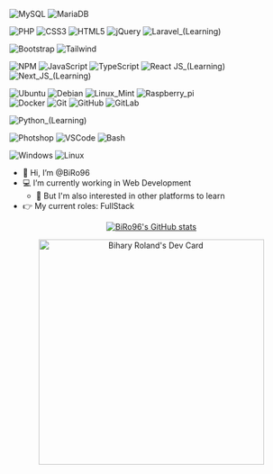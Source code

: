![MySQL](https://img.shields.io/badge/mysql-%2300f.svg?style=for-the-badge&logo=mysql&logoColor=white)
![MariaDB](https://img.shields.io/badge/MariaDB-003545?style=for-the-badge&logo=mariadb&logoColor=white)

![PHP](https://img.shields.io/badge/php-%23777BB4.svg?style=for-the-badge&logo=php&logoColor=white)
![CSS3](https://img.shields.io/badge/css3-%231572B6.svg?style=for-the-badge&logo=css3&logoColor=white)
![HTML5](https://img.shields.io/badge/html5-%23E34F26.svg?style=for-the-badge&logo=html5&logoColor=white)
![jQuery](https://img.shields.io/badge/jquery-%230769AD.svg?style=for-the-badge&logo=jquery&logoColor=white)
![Laravel_(Learning)](https://img.shields.io/badge/laravel_(Learning)-fff.svg?style=for-the-badge&logo=laravel&logoColor=red)

![Bootstrap](https://img.shields.io/badge/bootstrap-%23563D7C.svg?style=for-the-badge&logo=bootstrap&logoColor=white)
![Tailwind](https://img.shields.io/badge/Tailwind_CSS-%23563D7C.svg?style=for-the-badge&logo=tailwindcss&logoColor=white)

![NPM](https://img.shields.io/badge/NPM-%23000000.svg?style=for-the-badge&logo=npm&logoColor=white)
![JavaScript](https://img.shields.io/badge/javascript-%23323330.svg?style=for-the-badge&logo=javascript&logoColor=%23F7DF1E)
![TypeScript](https://img.shields.io/badge/typescript-%23007ACC.svg?style=for-the-badge&logo=typescript&logoColor=white)
![React JS_(Learning)](https://img.shields.io/badge/React_(Learning)-black?style=for-the-badge&logo=react)
![Next_JS_(Learning)](https://img.shields.io/badge/Next_(Learning)-black?style=for-the-badge&logo=next.js&logoColor=white)

![Ubuntu](https://img.shields.io/badge/Ubuntu-E95420?style=for-the-badge&logo=ubuntu&logoColor=white)
![Debian](https://img.shields.io/badge/debian-000000?style=for-the-badge&logo=debian&logoColor=red)
![Linux_Mint](https://img.shields.io/badge/Linux_Mint-79d43d?style=for-the-badge&logo=LinuxMint&logoColor=white)
![Raspberry_pi](https://img.shields.io/badge/Raspberry_pi_/_Raspbian-eee?style=for-the-badge&logo=raspberrypi&logoColor=purple)  
![Docker](https://img.shields.io/badge/docker-%230db7ed.svg?style=for-the-badge&logo=docker&logoColor=white)
![Git](https://img.shields.io/badge/git-%23F05033.svg?style=for-the-badge&logo=git&logoColor=white)
![GitHub](https://img.shields.io/badge/github-%23121011.svg?style=for-the-badge&logo=github&logoColor=white)
![GitLab](https://img.shields.io/badge/gitlab-%23181717.svg?style=for-the-badge&logo=gitlab&logoColor=white)

![Python_(Learning)](https://img.shields.io/badge/Python_(Learning)-000.svg?style=for-the-badge&logo=python)

![Photshop](https://img.shields.io/badge/photoshop-ddd.svg?style=for-the-badge&logo=Adobephotoshop)
![VSCode](https://img.shields.io/badge/VSCode-000.svg?style=for-the-badge&logo=visualstudiocode&logoColor=0078d7)
![Bash](https://img.shields.io/badge/bash-333.svg?style=for-the-badge&logo=GNUBash)

![Windows](https://img.shields.io/badge/windows-333.svg?style=for-the-badge&logo=windows)
![Linux](https://img.shields.io/badge/Linux-ccc.svg?style=for-the-badge&logo=linux&logoColor=black)

- :wave: Hi, I’m @BiRo96 
- :computer: I’m currently working in Web Development
  - :eyes: But I'm also interested in other platforms to learn 
- :point_right: My current roles: FullStack

<div align="center">

[![BiRo96's GitHub stats](https://github-readme-stats.vercel.app/api?username=BiRo96&show_icons=true&theme=dracula)](https://github.com/anuraghazra/github-readme-stats)

<a href="https://app.daily.dev/BiRo96"><img src="https://api.daily.dev/devcards/9eaeb562a35648f3aa348b88a30ee085.png?r=4cu" width="400" alt="Bihary Roland's Dev Card"/></a>

</div>

<!--
**BiRo96/BiRo96** is a ✨ _special_ ✨ repository because its `README.md` (this file) appears on your GitHub profile.

Here are some ideas to get you started:

- 🔭 I’m currently working on ...
- 🌱 I’m currently learning NextJS
- 👯 I’m looking to collaborate on ...
- 🤔 I’m looking for help with ...
- 💬 Ask me about ...
- 📫 How to reach me: ...
- 😄 Pronouns: ...
- ⚡ Fun fact: ...
-->
